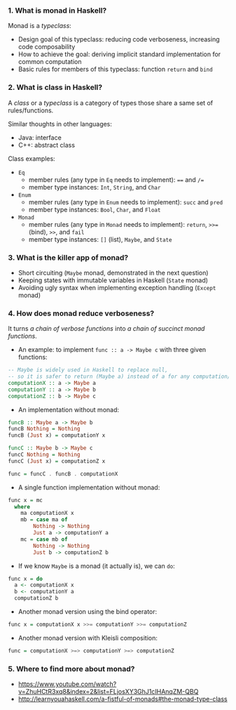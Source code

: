 ### 1. What is monad in Haskell?
Monad is a _typeclass_:
- Design goal of this typeclass: reducing code verboseness, increasing code composability
- How to achieve the goal: deriving implicit standard implementation for common computation
- Basic rules for members of this typeclass: function `return` and `bind`

### 2. What is class in Haskell?
A _class_ or a _typeclass_ is a category of types those share a same set of rules/functions.

Similar thoughts in other languages:
- Java: interface
- C++: abstract class

Class examples:
- `Eq`
  - member rules (any type in `Eq` needs to implement): `==` and `/=`
  - member type instances: `Int`, `String`, and `Char`
- `Enum`
  - member rules (any type in `Enum` needs to implement): `succ` and `pred`
  - member type instances: `Bool`, `Char`, and `Float`
- `Monad`
  - member rules (any type in `Monad` needs to implement): `return`, `>>=` (bind), `>>`, and `fail`
  - member type instances: `[]` (list), `Maybe`, and `State`
  
### 3. What is the killer app of monad?
- Short circuiting (`Maybe` monad, demonstrated in the next question)
- Keeping states with immutable variables in Haskell (`State` monad)
- Avoiding ugly syntax when implementing exception handling (`Except` monad)

### 4. How does monad reduce verboseness?
It turns _a chain of verbose functions_ into _a chain of succinct monad functions_.
- An example: to implement `func :: a -> Maybe c` with three given functions:
``` Haskell
-- Maybe is widely used in Haskell to replace null,
-- so it is safer to return (Maybe a) instead of a for any computation/function
computationX :: a -> Maybe a
computationY :: a -> Maybe b
computationZ :: b -> Maybe c
```
- An implementation without monad:
``` Haskell
funcB :: Maybe a -> Maybe b
funcB Nothing = Nothing
funcB (Just x) = computationY x

funcC :: Maybe b -> Maybe c
funcC Nothing = Nothing
funcC (Just x) = computationZ x

func = funcC . funcB . computationX
```
- A single function implementation without monad:
``` Haskell
func x = mc
  where
    ma computationX x
    mb = case ma of
        Nothing -> Nothing
        Just a -> computationY a
    mc = case mb of
        Nothing -> Nothing
        Just b -> computationZ b
```
- If we know `Maybe` is a monad (it actually is), we can `do`:
``` Haskell
func x = do
  a <- computationX x
  b <- computationY a
  computationZ b
```
- Another monad version using the bind operator:
``` Haskell
func x = computationX x >>= computationY >>= computationZ
```
- Another monad version with Kleisli composition:
``` Haskell
func = computationX >=> computationY >=> computationZ
```

### 5. Where to find more about monad?
- https://www.youtube.com/watch?v=ZhuHCtR3xq8&index=2&list=FLjosXY3GhJ1cIHAnqZM-QBQ
- http://learnyouahaskell.com/a-fistful-of-monads#the-monad-type-class
